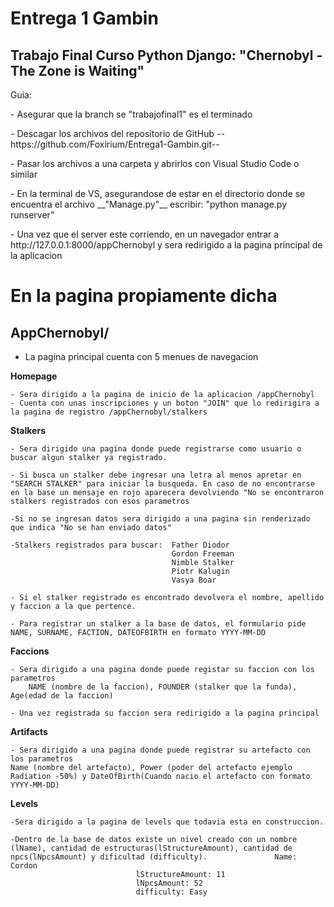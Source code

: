 # Entrega 1 Gambin

## Trabajo Final Curso Python Django: __"Chernobyl - The Zone is Waiting"__

Guia:

<p>- Asegurar que la branch se "trabajofinal1" es el terminado

<p>- Descagar los archivos del repositorio de GitHub --https://github.com/Foxirium/Entrega1-Gambin.git--</p>


<p>- Pasar los archivos a una carpeta y abrirlos con Visual Studio Code o similar</p>

<p>- En la terminal de VS, asegurandose de estar en el directorio donde se encuentra el archivo __"Manage.py"__ escribir: "python manage.py runserver" </p>

<p>- Una vez que el server este corriendo, en un navegador entrar a http://127.0.0.1:8000/appChernobyl y sera redirigido a la pagina principal de la aplicacion </p>


# En la pagina propiamente dicha

## AppChernobyl/


- La pagina principal cuenta con 5 menues de navegacion

__Homepage__ 

    - Sera dirigido a la pagina de inicio de la aplicacion /appChernobyl
    - Cuenta con unas inscripciones y un boton "JOIN" que lo redirigira a la pagina de registro /appChernobyl/stalkers

__Stalkers__ 

    - Sera dirigido una pagina donde puede registrarse como usuario o buscar algun stalker ya registrado.

    - Si busca un stalker debe ingresar una letra al menos apretar en "SEARCH STALKER" para iniciar la busqueda. En caso de no encontrarse en la base un mensaje en rojo aparecera devolviendo "No se encontraron stalkers registrados con esos parametros

    -Si no se ingresan datos sera dirigido a una pagina sin renderizado que indica "No se han enviado datos"

    -Stalkers registrados para buscar:  Father Diodor
                                        Gordon Freeman
                                        Nimble Stalker
                                        Piotr Kalugin
                                        Vasya Boar

    - Si el stalker registrado es encontrado devolvera el nombre, apellido y faccion a la que pertence.

    - Para registrar un stalker a la base de datos, el formulario pide NAME, SURNAME, FACTION, DATEOFBIRTH en formato YYYY-MM-DD                                    

__Faccions__

    - Sera dirigido a una pagina donde puede registar su faccion con los parametros
        NAME (nombre de la faccion), FOUNDER (stalker que la funda), Age(edad de la faccion)

    - Una vez registrada su faccion sera redirigido a la pagina principal

__Artifacts__

    - Sera dirigido a una pagina donde puede registrar su artefacto con los parametros 
    Name (nombre del artefacto), Power (poder del artefacto ejemplo Radiation -50%) y DateOfBirth(Cuando nacio el artefacto con formato YYYY-MM-DD)

__Levels__

    -Sera dirigido a la pagina de levels que todavia esta en construccion.

    -Dentro de la base de datos existe un nivel creado con un nombre (lName), cantidad de estructuras(lStructureAmount), cantidad de npcs(lNpcsAmount) y dificultad (difficulty).               Name: Cordon
                                lStructureAmount: 11
                                lNpcsAmount: 52
                                difficulty: Easy

                                
